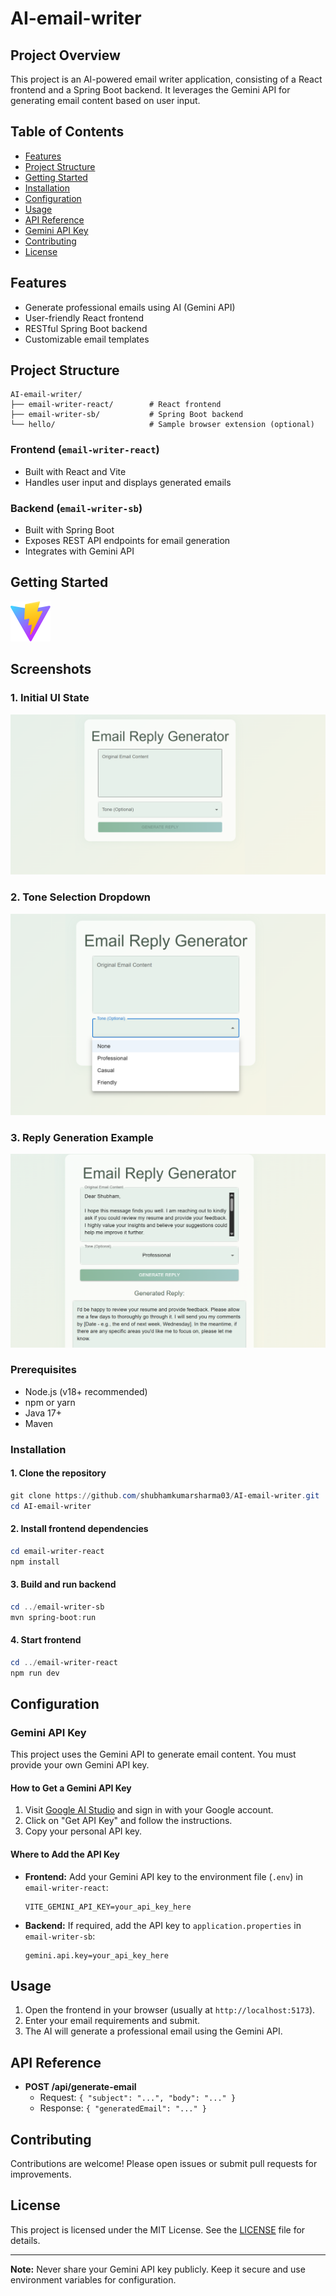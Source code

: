 # AI-email-writer
## Project Overview
This project is an AI-powered email writer application, consisting of a React frontend and a Spring Boot backend. It leverages the Gemini API for generating email content based on user input.

## Table of Contents
- [Features](#features)
- [Project Structure](#project-structure)
- [Getting Started](#getting-started)
- [Installation](#installation)
- [Configuration](#configuration)
- [Usage](#usage)
- [API Reference](#api-reference)
- [Gemini API Key](#gemini-api-key)
- [Contributing](#contributing)
- [License](#license)

## Features
- Generate professional emails using AI (Gemini API)
- User-friendly React frontend
- RESTful Spring Boot backend
- Customizable email templates

## Project Structure
```
AI-email-writer/
├── email-writer-react/        # React frontend
├── email-writer-sb/           # Spring Boot backend
└── hello/                     # Sample browser extension (optional)
```

### Frontend (`email-writer-react`)
- Built with React and Vite
- Handles user input and displays generated emails

### Backend (`email-writer-sb`)
- Built with Spring Boot
- Exposes REST API endpoints for email generation
- Integrates with Gemini API

## Getting Started
[![](email-writer-react/public/vite.svg)](email-writer-react/public/vite.svg)

## Screenshots

### 1. Initial UI State
![Initial UI State](email-writer-react/public/initial-ui.png)

### 2. Tone Selection Dropdown
![Tone Selection Dropdown](email-writer-react/public/tone-dropdown.png)

### 3. Reply Generation Example
![Reply Generation Example](email-writer-react/public/email-reply-generated.png)



<!-- Place your images in email-writer-react/public/ and update the filenames above if needed -->

### Prerequisites
- Node.js (v18+ recommended)
- npm or yarn
- Java 17+
- Maven

### Installation

#### 1. Clone the repository
```powershell
git clone https://github.com/shubhamkumarsharma03/AI-email-writer.git
cd AI-email-writer
```

#### 2. Install frontend dependencies
```powershell
cd email-writer-react
npm install
```

#### 3. Build and run backend
```powershell
cd ../email-writer-sb
mvn spring-boot:run
```

#### 4. Start frontend
```powershell
cd ../email-writer-react
npm run dev
```

## Configuration

### Gemini API Key
This project uses the Gemini API to generate email content. You must provide your own Gemini API key.

#### How to Get a Gemini API Key
1. Visit [Google AI Studio](https://aistudio.google.com/app/apikey) and sign in with your Google account.
2. Click on "Get API Key" and follow the instructions.
3. Copy your personal API key.

#### Where to Add the API Key
- **Frontend:** Add your Gemini API key to the environment file (`.env`) in `email-writer-react`:
	```env
	VITE_GEMINI_API_KEY=your_api_key_here
	```
- **Backend:** If required, add the API key to `application.properties` in `email-writer-sb`:
	```properties
	gemini.api.key=your_api_key_here
	```

## Usage
1. Open the frontend in your browser (usually at `http://localhost:5173`).
2. Enter your email requirements and submit.
3. The AI will generate a professional email using the Gemini API.

## API Reference
- **POST /api/generate-email**
	- Request: `{ "subject": "...", "body": "..." }`
	- Response: `{ "generatedEmail": "..." }`

## Contributing
Contributions are welcome! Please open issues or submit pull requests for improvements.

## License
This project is licensed under the MIT License. See the [LICENSE](LICENSE) file for details.

---

**Note:** Never share your Gemini API key publicly. Keep it secure and use environment variables for configuration.

